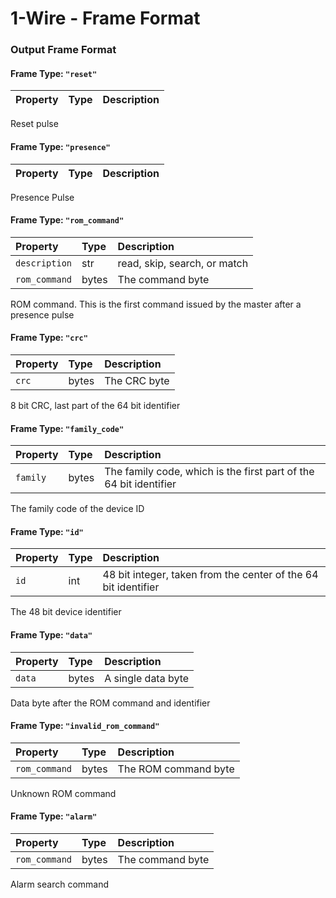 # 1-Wire - Frame Format

### Output Frame Format

#### Frame Type: `"reset"`

| Property | Type | Description |
| :--- | :--- | :--- |


Reset pulse

#### Frame Type: `"presence"`

| Property | Type | Description |
| :--- | :--- | :--- |


Presence Pulse

#### Frame Type: `"rom_command"`

| Property | Type | Description |
| :--- | :--- | :--- |
| `description` | str | read, skip, search, or match |
| `rom_command` | bytes | The command byte |

ROM command. This is the first command issued by the master after a presence pulse

#### Frame Type: `"crc"`

| Property | Type | Description |
| :--- | :--- | :--- |
| `crc` | bytes | The CRC byte |

8 bit CRC, last part of the 64 bit identifier

#### Frame Type: `"family_code"`

| Property | Type | Description |
| :--- | :--- | :--- |
| `family` | bytes | The family code, which is the first part of the 64 bit identifier |

The family code of the device ID

#### Frame Type: `"id"`

| Property | Type | Description |
| :--- | :--- | :--- |
| `id` | int | 48 bit integer, taken from the center of the 64 bit identifier |

The 48 bit device identifier

#### Frame Type: `"data"`

| Property | Type | Description |
| :--- | :--- | :--- |
| `data` | bytes | A single data byte |

Data byte after the ROM command and identifier

#### Frame Type: `"invalid_rom_command"`

| Property | Type | Description |
| :--- | :--- | :--- |
| `rom_command` | bytes | The ROM command byte |

Unknown ROM command

#### Frame Type: `"alarm"`

| Property | Type | Description |
| :--- | :--- | :--- |
| `rom_command` | bytes | The command byte |

Alarm search command

